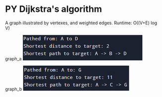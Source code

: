 # PY Dijkstra's algorithm

A graph illustrated by vertexes, and weighted edges.
Runtime: O((V+E) log V)

graph_a
![Graph A](graph_a.PNG)


graph_b
![Graph B](graph_b.png)
